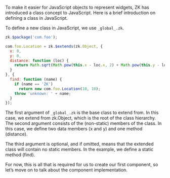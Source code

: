 
To make it easier for JavaScript objects to represent widgets, ZK has introduced a class concept to JavaScript. Here is a brief introduction on defining a class in JavaScript.

To define a new class in JavaScript, we use `_global_.zk`.

```javascript
zk.$package('com.foo');

com.foo.Location = zk.$extends(zk.Object, {
  x: 0,
  y: 0,
  distance: function (loc) {
    return Math.sqrt(Math.pow(this.x - loc.x, 2) + Math.pow(this.y - loc.y, 2));
  }
}, {
  find: function (name) {
    if (name == 'ZK')
      return new com.foo.Location(10, 10);
    throw 'unknown: ' + name;
  }
});
```

The first argument of `_global_.zk` is the base class to extend from. In this case, we extend from zk.Object, which is the root of the class hierarchy. The second argument consists of the (non-static) members of the class. In this case, we define two data members (x and y) and one method (distance).

The third argument is optional, and if omitted, means that the extended class will contain no static members. In the example, we define a static method (find).

For now, this is all that is required for us to create our first component, so let’s move on to talk about the component implementation.